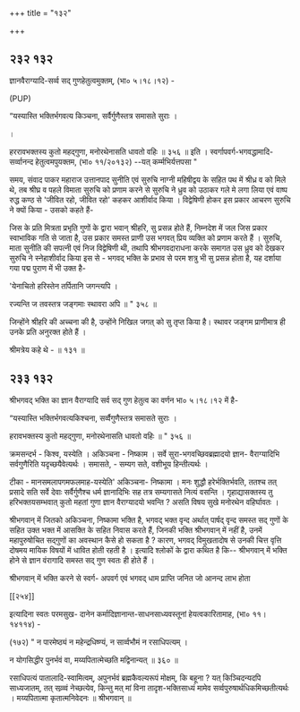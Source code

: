 +++
title = "१३२"

+++


## २३२ १३२
ज्ञानवैराग्यादि-सर्व्व सद् गुणहेतुत्वमुक्तम्, (भा० ५।१८।१२) - 

(PUP) 

“यस्यास्ति भक्तिर्भगवत्य किञ्चना, सर्वैर्गुणैस्तत्र समासते सुराः । 

। 

हररावभक्तस्य कुतो महद्गुणा, मनोरथेनासति धावतो वहिः ॥ ३५६ ॥ इति । स्वर्गापवर्ग-भगवद्धामादि- सर्व्वानन्द हेतुत्वमपुयक्तम, (भा० ११/२०१३२) --यत् कर्म्मभिर्यत्तपसा " 

समय, संवाद पाकर महाराज उत्तानपाद सुनीति एवं सुरुचि नाग्नी महिषीद्वय के सहित पथ में श्रीध्र व को मिले थे, तब श्रीघ्र व पहले विमाता सुरुचि को प्रणाम करने से सुरुचि ने ध्रुव को उठाकर गले मे लगा लिया एवं वाष्प रुद्ध कण्ठ से 'जीवित रहो, जीवित रहो' कहकर आशीर्वाद किया । विद्वेषिणी होकर इस प्रकार आचरण सुरुचि ने क्यों किया - उसको कहते हैं- 

जिस के प्रति मित्रता प्रभृति गुणों के द्वारा भवान् श्रीहरि, सु प्रसन्न होते हैं, निम्नदेश में जल जिस प्रकार स्वाभाविक गति से जाता है, उस प्रकार समस्त प्राणी उस भगवत् प्रिय व्यक्ति को प्रणाम करते हैं । सुरुचि, माता सुनीति की सपत्नी एवं निज विद्वेषिणी थी, तथापि श्रीभगवदाराधना करके समागत उस ध्रुव को देखकर सुरुचि ने स्नेहाशीर्वाद किया इस से - भगवद् भक्ति के प्रभाव से परम शत्रु भी सु प्रसन्न होता है, यह दर्शाया गया पद्म पुराण में भी उक्त है- 

'येनाचितो हरिस्तेन तर्पितानि जगन्त्यपि । 

रज्यन्ति ज तवस्तत्र जङ्गमाः स्थावरा अपि ॥ " ३५८ ॥ 

जिन्होंने श्रीहरि की अच्चना की है, उन्होंने निखिल जगत् को सु तृप्त किया है। स्थावर जङ्गम प्राणीमात्र ही उनके प्रति अनुरक्त होते हैं । 

श्रीमत्रेय कहे थे - ॥ १३१ ॥ 


## २३३ १३२
श्रीभगवद् भक्ति का ज्ञान वैराग्यादि सर्व सद् गुण हेतुत्व का वर्णन भा० ५।१८।१२ में है- 

“यस्यास्ति भक्तिर्भगवत्यकिश्चना, सर्व्वैगुणैस्तत्र समासते सुराः । 

हरावभक्तस्य कुतो महद्गुणा, मनोरथेनासति धावतो वहिः ॥ " ३५६ ॥ 

क्रमसन्दर्भ - किश्व, यस्येति । अकिञ्चना - निष्काम । सर्वे सुरा-भगवच्छिवब्रह्मादयो ज्ञान- वैराग्यादिभि सर्वगुणैरिति यदृच्छयैवेत्यर्थः । समासते, - सम्यग सते, वशीभूय हिन्तीत्यर्थः । 

टीका - मानसमलापगमफलमाह-यस्येति' अकिञ्चना- निष्कामा । मनः शुद्धौ हरेर्भक्तिर्भवति, ततश्च तत् प्रसादे सति सर्वे देवाः सर्वैर्गुणैश्च धर्म ज्ञानादिभिः सह तत्र सम्यगासते नित्यं वसन्ति । गृहाद्यासक्तस्य तु हरिभक्तयसम्भवात् कुतो महतां गुणा ज्ञान वैराग्यादयो भवन्ति ? असति विषय सुखे मनोरथेन वहिर्घावतः । 

श्रीभगवान् में जितको अकिञ्चना, निष्कामा भक्ति है, भगवद् भक्त वृन्द अर्थात् पार्षद् वृन्द समस्त सद् गुणों के सहित उक्त भक्त में आसक्ति के सहित निवास करते हैं, जिनकी भक्ति श्रीभगवान् में नहीं है, उनमें महापुरुषोचित सद्गुणों का अवस्थान कैसे हो सकता है ? कारण, भगवद् विमुखतादोष से उनकी चित्त वृत्ति दोषमय मायिक विषयों में धावित होती रहती है । इत्यादि श्लोकों के द्वारा कथित है कि-- श्रीभगवान् में भक्ति होने से ज्ञान वंरागादि समस्त सद् गुण स्वतः ही होते हैं । 

श्रीभगवान् में भक्ति करने से स्वर्ग- अपवर्ग एवं भगवद् धाम प्राप्ति जनित जो आनन्द लाभ होता 

[[२५४]] 



इत्यादिना स्वतः परमसुख- दानेन कर्मादिज्ञानान्त-साधनसाध्यवस्तूनां हेयत्वकारितामाह, (भा० ११।१४११४) - 

(१७२) " न पारमेष्ठ्यं न महेन्द्रधिष्ण्यं, न सार्व्वभौमं न रसाधिपत्यम् । 

न योगसिद्धीर पुनर्भवं वा, मय्यपितात्मेच्छति मद्विनान्यत् ॥ ३६० ॥ 

रसाधिपत्यं पातालादि-स्वामित्वम्, अपुनर्भवं ब्रह्मकैवल्यरूपं मोक्षम्, कि बहूना ? यत् किञ्चिदन्यदपि साध्यजातम्, तत् सव्र्व्वं नेच्छत्येव, किन्तु मत् मां विना तादृश-भक्तिसाध्यं मामेव सर्व्वपुरुषार्थधिकमिच्छतीत्यर्थः । मय्यपितात्मा कृतात्मनिवेदनः ॥ श्रीभगवान् ॥ 
